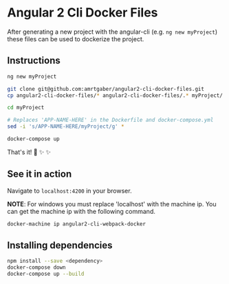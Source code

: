 # Angular 2 Cli Docker Files

After generating a new project with the angular-cli (e.g. `ng new myProject`) these files can be used to dockerize the project.

## Instructions

```bash
ng new myProject

git clone git@github.com:amrtgaber/angular2-cli-docker-files.git
cp angular2-cli-docker-files/* angular2-cli-docker-files/.* myProject/

cd myProject

# Replaces 'APP-NAME-HERE' in the Dockerfile and docker-compose.yml
sed -i 's/APP-NAME-HERE/myProject/g' *

docker-compose up
```

That's it! :tada: :sparkles: :sparkles:

## See it in action

Navigate to `localhost:4200` in your browser.

**NOTE**: For windows you must replace 'localhost' with the machine ip. You can get the machine ip with the following command.

```bash
docker-machine ip angular2-cli-webpack-docker
```

## Installing dependencies

```bash
npm install --save <dependency>
docker-compose down
docker-compose up --build
```
